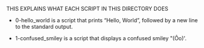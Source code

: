 THIS EXPLAINS WHAT EACH SCRIPT IN THIS DIRECTORY DOES

- 0-hello_world is a script that prints “Hello, World”, followed by a new line to the standard output.

- 1-confused_smiley is a script that displays a confused smiley "(Ôo)'.
